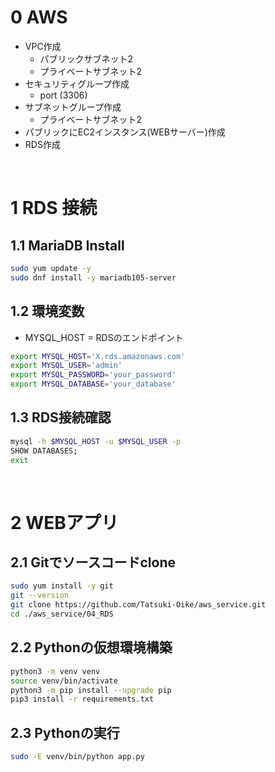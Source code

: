 # 0 AWS

* VPC作成
  * パブリックサブネット2
  * プライベートサブネット2
* セキュリティグループ作成
  * port (3306)
* サブネットグループ作成
  * プライベートサブネット2
* パブリックにEC2インスタンス(WEBサーバー)作成
* RDS作成

<br>

# 1 RDS 接続

## 1.1 MariaDB Install

```sh
sudo yum update -y
sudo dnf install -y mariadb105-server
```

##  1.2 環境変数

* MYSQL_HOST = RDSのエンドポイント

```sh
export MYSQL_HOST='X.rds.amazonaws.com'
export MYSQL_USER='admin'
export MYSQL_PASSWORD='your_password'
export MYSQL_DATABASE='your_database'
```

## 1.3 RDS接続確認

```sh
mysql -h $MYSQL_HOST -u $MYSQL_USER -p
SHOW DATABASES;
exit
```

<br>

# 2 WEBアプリ

## 2.1 Gitでソースコードclone

```sh
sudo yum install -y git
git --version
git clone https://github.com/Tatsuki-Oike/aws_service.git
cd ./aws_service/04_RDS
```

## 2.2 Pythonの仮想環境構築

```sh
python3 -m venv venv
source venv/bin/activate
python3 -m pip install --upgrade pip
pip3 install -r requirements.txt
```

## 2.3 Pythonの実行

```sh
sudo -E venv/bin/python app.py
```
